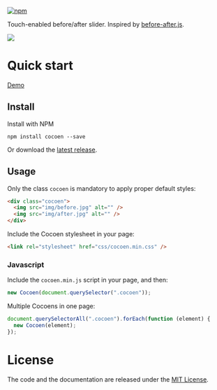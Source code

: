[![npm](https://img.shields.io/npm/dt/cocoen.svg)](https://www.npmjs.com/package/cocoen)

Touch-enabled before/after slider. Inspired by [before-after.js](https://github.com/jotform/before-after.js).

![](readme.gif)

# Quick start

[Demo](https://koenromers.com/cocoen/demo.html)

## Install

Install with NPM

```
npm install cocoen --save
```

Or download the [latest release](https://github.com/koenoe/cocoen/releases).

## Usage

Only the class `cocoen` is mandatory to apply proper default styles:

```html
<div class="cocoen">
  <img src="img/before.jpg" alt="" />
  <img src="img/after.jpg" alt="" />
</div>
```

Include the Cocoen stylesheet in your page:

```html
<link rel="stylesheet" href="css/cocoen.min.css" />
```

### Javascript

Include the `cocoen.min.js` script in your page, and then:

```js
new Cocoen(document.querySelector(".cocoen"));
```

Multiple Cocoens in one page:

```js
document.querySelectorAll(".cocoen").forEach(function (element) {
  new Cocoen(element);
});
```

# License

The code and the documentation are released under the [MIT License](LICENSE).
